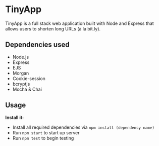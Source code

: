 # TinyApp

TinyApp is a full stack web application built with Node and Express that allows users to shorten long URLs (à la bit.ly).

## Dependencies used
- Node.js
- Express
- EJS
- Morgan
- Cookie-session
- bcryptjs
- Mocha & Chai

## Usage

**Install it:**
- Install all required dependencies via `npm install (dependency name)`
- Run `npm start` to start up server
- Run `npm test` to begin testing
